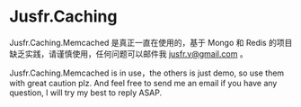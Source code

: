 # Jusfr.Caching

Jusfr.Caching.Memcached 是真正一直在使用的，基于 Mongo 和 Redis 的项目缺乏实践，请谨慎使用，任何问题可以邮件我 jusfr.v@gmail.com 。

Jusfr.Caching.Memcached is in use，the others is just demo, so use them with great caution plz. And feel free to send me an email if you have any question, I will try my best to reply ASAP. 
